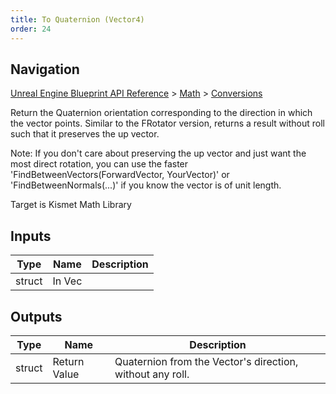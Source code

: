 ```yaml
---
title: To Quaternion (Vector4)
order: 24
---
```

## Navigation

[Unreal Engine Blueprint API Reference](https://dev.epicgames.com/documentation/en-us/unreal-engine/BlueprintAPI) > [Math](https://dev.epicgames.com/documentation/en-us/unreal-engine/BlueprintAPI/Math) > [Conversions](https://dev.epicgames.com/documentation/en-us/unreal-engine/BlueprintAPI/Math/Conversions)

Return the Quaternion orientation corresponding to the direction in which the vector points.
Similar to the FRotator version, returns a result without roll such that it preserves the up vector.

Note: If you don't care about preserving the up vector and just want the most direct rotation, you can use the faster
'FindBetweenVectors(ForwardVector, YourVector)' or 'FindBetweenNormals(...)' if you know the vector is of unit length.

Target is Kismet Math Library

## Inputs

| Type | Name | Description |
| --- | --- | --- |
| struct | In Vec |  |

## Outputs

| Type | Name | Description |
| --- | --- | --- |
| struct | Return Value | Quaternion from the Vector's direction, without any roll. |
